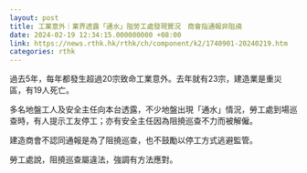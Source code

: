 ```yaml
---
layout: post
title: 工業意外｜業界透露「通水」阻勞工處發現實況　商會指通報非阻撓
date: 2024-02-19 12:34:15.000000000 +08:00
link: https://news.rthk.hk/rthk/ch/component/k2/1740901-20240219.htm
categories: rthk
---
```


過去5年，每年都發生超過20宗致命工業意外。去年就有23宗，建造業是重災區，有19人死亡。

多名地盤工人及安全主任向本台透露，不少地盤出現「通水」情況，勞工處到場巡查時，有人提示工友停工；亦有安全主任因為阻撓巡查不力而被解僱。

建造商會不認同通報是為了阻撓巡查，也不鼓勵以停工方式逃避監管。

勞工處說，阻撓巡查屬違法，強調有方法應對。
